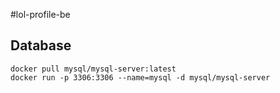#lol-profile-be

## Database
```
docker pull mysql/mysql-server:latest
docker run -p 3306:3306 --name=mysql -d mysql/mysql-server
```